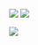 <p>
  <img src="https://img.shields.io/github/last-commit/kuskyst/kuskyst?color=ff69b4&logo=github&style=flat">
  <img src="https://komarev.com/ghpvc/?username=kuskyst&color=ff69b4">
</p>
<p>
  <img src="https://github-readme-stats.vercel.app/api/top-langs/?username=kuskyst&&theme=radical&bg_color=ffe0ff&text_color=ffffff&layout=donut">
</p>
